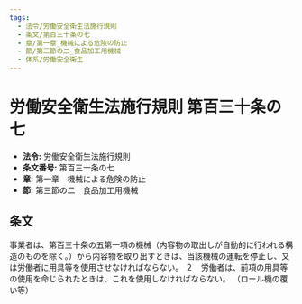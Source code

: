 ```yaml
---
tags:
  - 法令/労働安全衛生法施行規則
  - 条文/第百三十条の七
  - 章/第一章_機械による危険の防止
  - 節/第三節の二_食品加工用機械
  - 体系/労働安全衛生
---
```

# 労働安全衛生法施行規則 第百三十条の七

- **法令:** 労働安全衛生法施行規則
- **条文番号:** 第百三十条の七
- **章:** 第一章　機械による危険の防止
- **節:** 第三節の二　食品加工用機械

## 条文
事業者は、第百三十条の五第一項の機械（内容物の取出しが自動的に行われる構造のものを除く。）から内容物を取り出すときは、当該機械の運転を停止し、又は労働者に用具等を使用させなければならない。
２　労働者は、前項の用具等の使用を命じられたときは、これを使用しなければならない。
（ロール機の覆い等）

